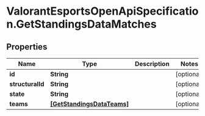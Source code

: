 # ValorantEsportsOpenApiSpecification.GetStandingsDataMatches

## Properties
Name | Type | Description | Notes
------------ | ------------- | ------------- | -------------
**id** | **String** |  | [optional] 
**structuralId** | **String** |  | [optional] 
**state** | **String** |  | [optional] 
**teams** | [**[GetStandingsDataTeams]**](GetStandingsDataTeams.md) |  | [optional] 
